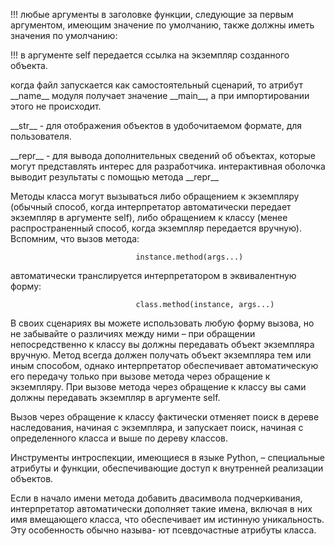 !!! любые аргументы в заголовке функции, следующие за первым аргументом, имеющим значение по умолчанию, также должны иметь значения по умолчанию:

!!! в аргументе self передается ссылка на экземпляр созданного объекта.

когда файл запускается как самостоятельный сценарий, то атрибут \_\_name\_\_ модуля получает значение \_\_main\_\_, а при импортировании этого не происходит.

\_\_str\_\_ - для отображения объектов в удобочитаемом формате, для пользователя.

\_\_repr\_\_ - для вывода дополнительных сведений об объектах, которые могут представлять интерес для разработчика.
интерактивная оболочка выводит результаты с помощью метода \_\_repr\_\_

Методы класса могут вызываться либо обращением к экземпляру (обычный способ, когда интерпретатор автоматически передает экземпляр в аргументе self), либо обращением к классу (менее распространенный способ, когда экземпляр передается вручную).
Вспомним, что вызов метода:
                            
                                instance.method(args...)

автоматически транслируется интерпретатором в эквивалентную форму:

                                class.method(instance, args...)

В своих сценариях вы можете использовать любую форму вызова, но не забывайте о различиях между ними – при обращении непосредственно к классу вы должны передавать объект экземпляра вручную. Метод всегда должен получать объект экземпляра тем или иным способом, однако интерпретатор обеспечивает автоматическую его передачу только при вызове метода через обращение к экземпляру. При вызове метода через обращение к классу вы сами должны передавать экземпляр в аргументе self.

Вызов через обращение к классу фактически отменяет поиск в дереве наследования, начиная с экземпляра, и запускает поиск, начиная с определенного класса и выше по дереву классов.

Инструменты интроспекции, имеющиеся в языке Python, – специальные атрибуты и функции, обеспечивающие доступ к внутренней реализации объектов.

Если в начало имени метода добавить двасимвола подчеркивания, интерпретатор автоматически дополняет такие имена, включая в них имя вмещающего класса, что обеспечивает им истинную уникальность. Эту особенность обычно называ-
ют псевдочастные атрибуты класса.